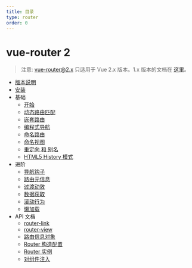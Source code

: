 ```yaml
---
title: 目录
type: router
order: 0
---
```


# vue-router 2

> 注意: vue-router@2.x 只适用于 Vue 2.x 版本。1.x 版本的文档在 [这里](https://github.com/vuejs/vue-router/tree/1.0/docs/en)。

- [版本说明](https://github.com/vuejs/vue-router/releases)
- [安装](installation.html)
- 基础
  - [开始](essentials/getting-started.html)
  - [动态路由匹配](essentials/dynamic-matching.html)
  - [嵌套路由](essentials/nested-routes.html)
  - [编程式导航](essentials/navigation.html)
  - [命名路由](essentials/named-routes.html)
  - [命名视图](essentials/named-views.html)
  - [重定向 和 别名](essentials/redirect-and-alias.html)
  - [HTML5 History 模式](essentials/history-mode.html)
- 进阶
  - [导航钩子](advanced/navigation-guards.html)
  - [路由元信息](advanced/meta.html)
  - [过渡动效](advanced/transitions.html)
  - [数据获取](advanced/data-fetching.html)
  - [滚动行为](advanced/scroll-behavior.html)
  - [懒加载](advanced/lazy-loading.html)
- API 文档
  - [router-link](api/router-link.html)
  - [router-view](api/router-view.html)
  - [路由信息对象](api/route-object.html)
  - [Router 构造配置](api/options.html)
  - [Router 实例](api/router-instance.html)
  - [对组件注入](api/component-injections.html)
